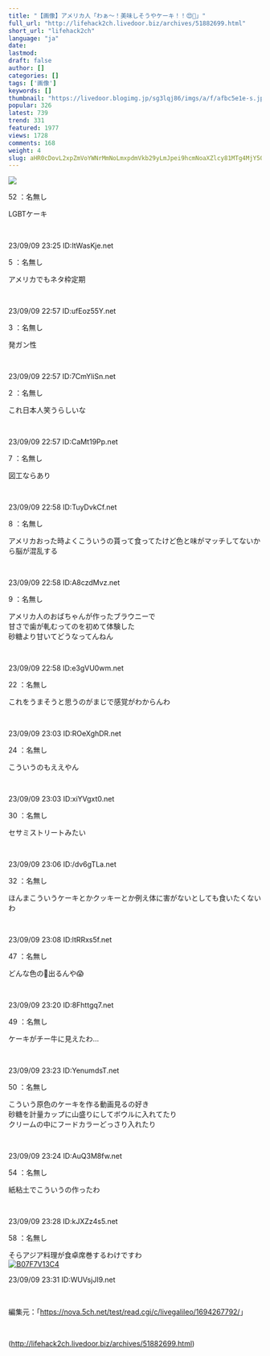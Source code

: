```yaml
---
title: "【画像】アメリカ人「わぁ〜！美味しそうやケーキ！！😍🍰」"
full_url: "http://lifehack2ch.livedoor.biz/archives/51882699.html"
short_url: "lifehack2ch"
language: "ja"
date: 
lastmod: 
draft: false
author: []
categories: []
tags: ['画像']
keywords: []
thumbnail: "https://livedoor.blogimg.jp/sg3lqj86/imgs/a/f/afbc5e1e-s.jpg"
popular: 326
latest: 739
trend: 331
featured: 1977
views: 1728
comments: 168
weight: 4
slug: aHR0cDovL2xpZmVoYWNrMmNoLmxpdmVkb29yLmJpei9hcmNoaXZlcy81MTg4MjY5OS5odG1s
---
```


![](https://livedoor.blogimg.jp/sg3lqj86/imgs/a/f/afbc5e1e-s.jpg)

<div><p class='t_name'>52 ：名無し</p> <p class='r2'>LGBTケーキ </p><br><p>23/09/09 23:25 ID:ItWasKje.net</p> <p class='t_name'>5 ：名無し</p> <p class='r4'>アメリカでもネタ枠定期 </p><br><p>23/09/09 22:57 ID:ufEoz55Y.net</p> <p class='t_name'>3 ：名無し</p> <p class='r4'>発ガン性 </p><br><p>23/09/09 22:57 ID:7CmYliSn.net</p> <p class='t_name'>2 ：名無し</p> <p class='r4'>これ日本人笑うらしいな </p><br><p>23/09/09 22:57 ID:CaMt19Pp.net</p> <p class='t_name'>7 ：名無し</p> <p class='r4'>図工ならあり </p><br><p>23/09/09 22:58 ID:TuyDvkCf.net</p> <p class='t_name'>8 ：名無し</p> <p class='r4'>アメリカおった時よくこういうの貰って食ってたけど色と味がマッチしてないから脳が混乱する </p><br><p>23/09/09 22:58 ID:A8czdMvz.net</p> <p class='t_name'>9 ：名無し</p> <p class='r4'>アメリカ人のおばちゃんが作ったブラウニーで <br> 甘さで歯が軋むってのを初めて体験した <br> 砂糖より甘いてどうなってんねん </p><br><p>23/09/09 22:58 ID:e3gVU0wm.net</p> <p class='t_name'>22 ：名無し</p> <p class='r4'>これをうまそうと思うのがまじで感覚がわからんわ </p><br><p>23/09/09 23:03 ID:ROeXghDR.net</p> <p class='t_name'>24 ：名無し</p> <p class='r4'>こういうのもええやん </p><br><p>23/09/09 23:03 ID:xiYVgxt0.net</p> <p class='t_name'>30 ：名無し</p> <p class='r4'>セサミストリートみたい </p><br><p>23/09/09 23:06 ID:/dv6gTLa.net</p> <p class='t_name'>32 ：名無し</p> <p class='r4'>ほんまこういうケーキとかクッキーとか例え体に害がないとしても食いたくないわ </p><br><p>23/09/09 23:08 ID:ltRRxs5f.net</p> <p class='t_name'>47 ：名無し</p> <p class='r4'>どんな色の💩出るんや😱 </p><br><p>23/09/09 23:20 ID:8Fhttgq7.net</p> <p class='t_name'>49 ：名無し</p> <p class='r4'>ケーキがチー牛に見えたわ… </p><br><p>23/09/09 23:23 ID:YenumdsT.net</p> <p class='t_name'>50 ：名無し</p> <p class='r4'>こういう原色のケーキを作る動画見るの好き <br> 砂糖を計量カップに山盛りにしてボウルに入れてたり <br> クリームの中にフードカラーどっさり入れたり </p><br><p>23/09/09 23:24 ID:AuQ3M8fw.net</p> <p class='t_name'>54 ：名無し</p> <p class='r4'>紙粘土でこういうの作ったわ </p><br><p>23/09/09 23:28 ID:kJXZz4s5.net</p> <p class='t_name'>58 ：名無し</p> <p class='r2'>そらアジア料理が食卓席巻するわけですわ<br><a href='https://www.amazon.co.jp/dp/B07F7V13C4/?tag=nishiky24-22' target='_blank'><img src='https://m.media-amazon.com/images/I/51wTFNW51yL._SL500_.jpg' alt='B07F7V13C4' border='0'></a> </p><p>23/09/09 23:31 ID:WUVsjJI9.net</p> <br><p class='p_url'>編集元：「<a href='https://nova.5ch.net/test/read.cgi/c/livegalileo/1694267792/' target='_blank'>https://nova.5ch.net/test/read.cgi/c/livegalileo/1694267792/</a>」</p> <br clear='all'></div>

(http://lifehack2ch.livedoor.biz/archives/51882699.html)
